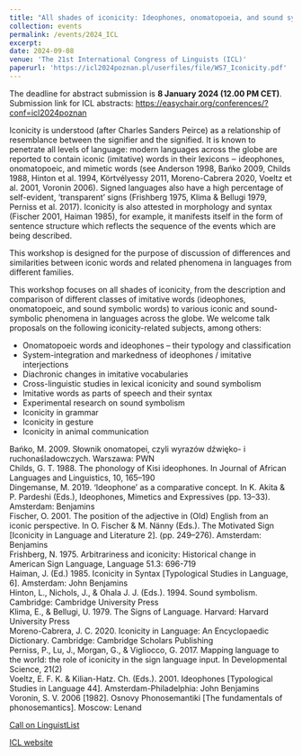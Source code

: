 ```yaml
---
title: "All shades of iconicity: Ideophones, onomatopoeia, and sound symbolism (convenors: Maria Flaksman, Kathryn Barnes, and Aleksandra Ćwiek)"
collection: events
permalink: /events/2024_ICL
excerpt:
date: 2024-09-08
venue: 'The 21st International Congress of Linguists (ICL)'
paperurl: 'https://icl2024poznan.pl/userfiles/file/WS7_Iconicity.pdf'
---
```


The deadline for abstract submission is **8 January 2024 (12.00 PM CET)**. Submission link for ICL abstracts: https://easychair.org/conferences/?conf=icl2024poznan

Iconicity is understood (after Charles Sanders Peirce) as a relationship of resemblance between the signifier and the signified. It is known to penetrate all levels of language: modern languages across the globe are reported to contain iconic (imitative) words in their lexicons ‒ ideophones, onomatopoeic, and mimetic words (see Anderson 1998, Bańko 2009, Childs 1988, Hinton et al. 1994, Körtvélyessy 2011, Moreno-Cabrera 2020, Voeltz et al. 2001, Voronin 2006). Signed languages also have a high percentage of self-evident, ‘transparent’ signs (Frishberg 1975, Klima & Bellugi 1979, Perniss et al. 2017). Iconicity is also attested in morphology and syntax (Fischer 2001, Haiman 1985), for example, it manifests itself in the form of sentence structure which reflects the sequence of the events which are being described.

This workshop is designed for the purpose of discussion of differences and similarities between iconic words and related phenomena in languages from different families.

This workshop focuses on all shades of iconicity, from the description and comparison of different classes of imitative words (ideophones, onomatopoeic, and sound symbolic words) to various iconic and sound-symbolic phenomena in languages across the globe. We welcome talk proposals on the following iconicity-related subjects, among others:

* Onomatopoeic words and ideophones – their typology and classification
* System-integration and markedness of ideophones / imitative interjections
* Diachronic changes in imitative vocabularies
* Cross-linguistic studies in lexical iconicity and sound symbolism
* Imitative words as parts of speech and their syntax
* Experimental research on sound symbolism
* Iconicity in grammar
* Iconicity in gesture
* Iconicity in animal communication

Bańko, M. 2009. Słownik onomatopei, czyli wyrazów dźwięko- i ruchonaśladowczych. Warszawa: PWN<br>
Childs, G. T. 1988. The phonology of Kisi ideophones. In Journal of African Languages and Linguistics, 10, 165–190<br>
Dingemanse, M. 2019. ‘Ideophone’ as a comparative concept. In K. Akita & P. Pardeshi (Eds.), Ideophones, Mimetics and Expressives (pp. 13–33). Amsterdam: Benjamins<br>
Fischer, O. 2001. The position of the adjective in (Old) English from an iconic perspective. In O. Fischer & M. Nänny (Eds.). The Motivated Sign [Iconicity in Language and Literature 2]. (pp. 249–276). Amsterdam: Benjamins<br>
Frishberg, N. 1975. Arbitrariness and iconicity: Historical change in American Sign Language, Language 51.3: 696-719<br>
Haiman, J. (Ed.) 1985. Iconicity in Syntax [Typological Studies in Language, 6]. Amsterdam: John Benjamins<br>
Hinton, L., Nichols, J., & Ohala J. J. (Eds.). 1994. Sound symbolism. Cambridge: Cambridge University Press<br>
Klima, E., & Bellugi, U. 1979. The Signs of Language. Harvard: Harvard University Press<br>
Moreno-Cabrera, J. C. 2020. Iconicity in Language: An Encyclopaedic Dictionary. Cambridge: Cambridge Scholars Publishing<br>
Perniss, P., Lu, J., Morgan, G., & Vigliocco, G. 2017. Mapping language to the world: the role of iconicity in the sign language input. In Developmental Science, 21(2)<br>
Voeltz, E. F. K. & Kilian-Hatz. Ch. (Eds.). 2001. Ideophones [Typological Studies in Language 44]. Amsterdam-Philadelphia: John Benjamins<br>
Voronin, S. V. 2006 [1982]. Osnovy Phonosemantiki [The fundamentals of phonosemantics]. Moscow: Lenand

[Call on LinguistList](https://linguistlist.org/issues/34/34-3285/)

[ICL website](https://icl2024poznan.pl/?id=2)
